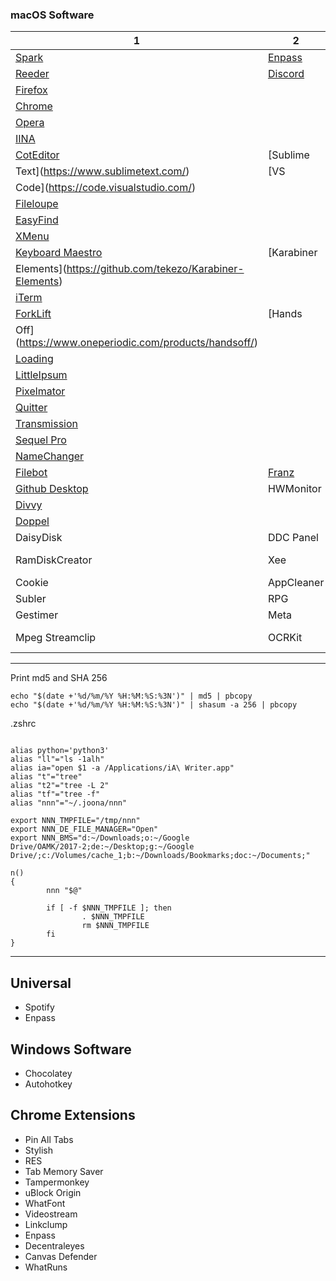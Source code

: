 
### macOS Software

| 1 | 2 | 3 | 4 |
|---|---|---|---|
| [Spark](https://sparkmailapp.com/) | [Enpass](https://www.enpass.io/) 
| [Reeder](http://reederapp.com/) | [Discord](https://discordapp.com/) |
| [Firefox](https://www.mozilla.org/en-US/firefox/new/) | 
[Chrome](https://www.google.com/chrome/browser/desktop/index.html) | 
[Opera](http://www.opera.com/) | 
[IINA](https://github.com/lhc70000/iina) |
| [CotEditor](https://coteditor.com/) | [Sublime 
Text](https://www.sublimetext.com/) | [VS 
Code](https://code.visualstudio.com/) | 
[Fileloupe](https://www.fileloupe.com/) |
| [EasyFind](http://www.devontechnologies.com/products/freeware.html) | 
[XMenu](http://www.devontechnologies.com/products/freeware.html) | 
[Keyboard Maestro](https://www.keyboardmaestro.com/main/) | [Karabiner 
Elements](https://github.com/tekezo/Karabiner-Elements) |
| [iTerm](https://www.iterm2.com/) | 
[ForkLift](http://www.binarynights.com/forklift/) | [Hands 
Off](https://www.oneperiodic.com/products/handsoff/) | 
[Loading](http://bonzaiapps.com/en/loading/) |
| [LittleIpsum](http://dustinsenos.com/littleIpsum) | 
[Pixelmator](http://www.pixelmator.com/pro/) | 
[Quitter](http://marco.org/appcasts/Quitter.zip) | 
[Transmission](https://transmissionbt.com/) |
| [Sequel Pro](https://www.sequelpro.com/) | 
[NameChanger](https://mrrsoftware.com/namechanger/) | 
[Filebot](https://www.filebot.net/) | [Franz](http://meetfranz.com/) |
| [Github Desktop](https://desktop.github.com/) | HWMonitor | 
[Divvy](http://mizage.com/divvy/) | 
[Doppel](https://www.meyersapps.uk/doppel/) |
| DaisyDisk | DDC Panel | Keka | AreenaX |
| RamDiskCreator | Xee | VMware Fusion | SuperDuper |
| Cookie | AppCleaner | Audacity | TextMate |
| Subler | RPG | Scrivener | iA Writer |
| Gestimer | Meta | MindNode | MiniPlayer |
| Mpeg Streamclip | OCRKit | Adobe Lightroom |  |

***

Print md5 and SHA 256

```
echo "$(date +'%d/%m/%Y %H:%M:%S:%3N')" | md5 | pbcopy
echo "$(date +'%d/%m/%Y %H:%M:%S:%3N')" | shasum -a 256 | pbcopy
```

.zshrc

```

alias python='python3'
alias "ll"="ls -1alh"
alias ia="open $1 -a /Applications/iA\ Writer.app"
alias "t"="tree"
alias "t2"="tree -L 2"
alias "tf"="tree -f"
alias "nnn"="~/.joona/nnn"

export NNN_TMPFILE="/tmp/nnn"
export NNN_DE_FILE_MANAGER="Open"
export NNN_BMS="d:~/Downloads;o:~/Google 
Drive/OAMK/2017-2;de:~/Desktop;g:~/Google 
Drive/;c:/Volumes/cache_1;b:~/Downloads/Bookmarks;doc:~/Documents;"

n()
{
        nnn "$@"

        if [ -f $NNN_TMPFILE ]; then
                . $NNN_TMPFILE
                rm $NNN_TMPFILE
        fi
}

```

***

## Universal

- Spotify
- Enpass

## Windows Software

- Chocolatey
- Autohotkey

## Chrome Extensions

- Pin All Tabs
- Stylish
- RES
- Tab Memory Saver
- Tampermonkey
- uBlock Origin
- WhatFont
- Videostream
- Linkclump
- Enpass
- Decentraleyes
- Canvas Defender
- WhatRuns

